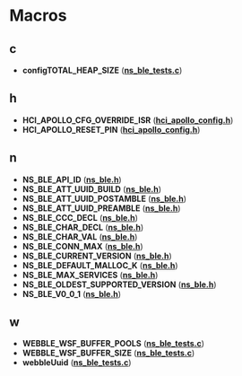 
# Macros



## c

* **configTOTAL\_HEAP\_SIZE** ([**ns\_ble\_tests.c**](ns__ble__tests_8c.md))


## h

* **HCI\_APOLLO\_CFG\_OVERRIDE\_ISR** ([**hci\_apollo\_config.h**](hci__apollo__config_8h.md))
* **HCI\_APOLLO\_RESET\_PIN** ([**hci\_apollo\_config.h**](hci__apollo__config_8h.md))


## n

* **NS\_BLE\_API\_ID** ([**ns\_ble.h**](ns__ble_8h.md))
* **NS\_BLE\_ATT\_UUID\_BUILD** ([**ns\_ble.h**](ns__ble_8h.md))
* **NS\_BLE\_ATT\_UUID\_POSTAMBLE** ([**ns\_ble.h**](ns__ble_8h.md))
* **NS\_BLE\_ATT\_UUID\_PREAMBLE** ([**ns\_ble.h**](ns__ble_8h.md))
* **NS\_BLE\_CCC\_DECL** ([**ns\_ble.h**](ns__ble_8h.md))
* **NS\_BLE\_CHAR\_DECL** ([**ns\_ble.h**](ns__ble_8h.md))
* **NS\_BLE\_CHAR\_VAL** ([**ns\_ble.h**](ns__ble_8h.md))
* **NS\_BLE\_CONN\_MAX** ([**ns\_ble.h**](ns__ble_8h.md))
* **NS\_BLE\_CURRENT\_VERSION** ([**ns\_ble.h**](ns__ble_8h.md))
* **NS\_BLE\_DEFAULT\_MALLOC\_K** ([**ns\_ble.h**](ns__ble_8h.md))
* **NS\_BLE\_MAX\_SERVICES** ([**ns\_ble.h**](ns__ble_8h.md))
* **NS\_BLE\_OLDEST\_SUPPORTED\_VERSION** ([**ns\_ble.h**](ns__ble_8h.md))
* **NS\_BLE\_V0\_0\_1** ([**ns\_ble.h**](ns__ble_8h.md))


## w

* **WEBBLE\_WSF\_BUFFER\_POOLS** ([**ns\_ble\_tests.c**](ns__ble__tests_8c.md))
* **WEBBLE\_WSF\_BUFFER\_SIZE** ([**ns\_ble\_tests.c**](ns__ble__tests_8c.md))
* **webbleUuid** ([**ns\_ble\_tests.c**](ns__ble__tests_8c.md))




